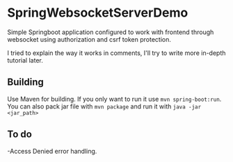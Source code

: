 # SpringWebsocketServerDemo
Simple Springboot application configured to work with frontend through websocket using authorization and csrf token protection.

I tried to explain the way it works in comments, I'll try to write more in-depth tutorial later.

## Building
Use Maven for building. 
If you only want to run it use `mvn spring-boot:run`.
You can also pack jar file with `mvn package` and run it with `java -jar <jar_path>`

## To do
-Access Denied error handling.
